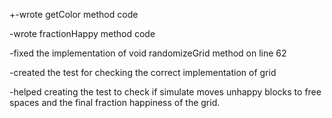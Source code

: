 +-wrote getColor method code

-wrote fractionHappy method code

-fixed the implementation of void randomizeGrid method on line 62

-created the test for checking the correct implementation of grid

-helped creating the test to check if simulate moves unhappy blocks to free spaces and the final fraction happiness of the grid.